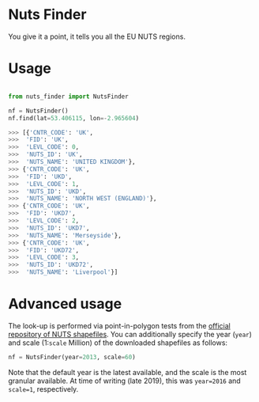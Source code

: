 # Nuts Finder

You give it a point, it tells you all the EU NUTS regions.

# Usage

```python

from nuts_finder import NutsFinder

nf = NutsFinder()
nf.find(lat=53.406115, lon=-2.965604)

>>> [{'CNTR_CODE': 'UK',
>>>  'FID': 'UK',
>>>  'LEVL_CODE': 0,
>>>  'NUTS_ID': 'UK',
>>>  'NUTS_NAME': 'UNITED KINGDOM'},
>>> {'CNTR_CODE': 'UK',
>>>  'FID': 'UKD',
>>>  'LEVL_CODE': 1,
>>>  'NUTS_ID': 'UKD',
>>>  'NUTS_NAME': 'NORTH WEST (ENGLAND)'},
>>> {'CNTR_CODE': 'UK',
>>>  'FID': 'UKD7',
>>>  'LEVL_CODE': 2,
>>>  'NUTS_ID': 'UKD7',
>>>  'NUTS_NAME': 'Merseyside'},
>>> {'CNTR_CODE': 'UK',
>>>  'FID': 'UKD72',
>>>  'LEVL_CODE': 3,
>>>  'NUTS_ID': 'UKD72',
>>>  'NUTS_NAME': 'Liverpool'}]
```

# Advanced usage

The look-up is performed via point-in-polygon tests from the [official repository of NUTS shapefiles](https://ec.europa.eu/eurostat/web/gisco/geodata/reference-data/administrative-units-statistical-units/nuts). You can additionally specify the year (`year`) and scale (1:`scale` Million) of the downloaded shapefiles as follows:

```python
nf = NutsFinder(year=2013, scale=60)
```

Note that the default year is the latest available, and the scale is the most granular available. At time of writing (late 2019), this was `year=2016` and `scale=1`, respectively.
